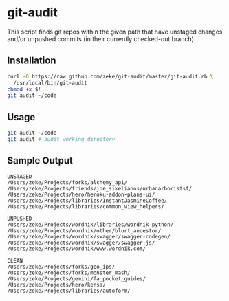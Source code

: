 git-audit
=========

This script finds git repos within the given path that have unstaged changes and/or unpushed commits (in their currently checked-out branch).


Installation
------------

```sh
curl -O https://raw.github.com/zeke/git-audit/master/git-audit.rb \
  /usr/local/bin/git-audit
chmod +x $!
git audit ~/code
```

Usage
-----

```sh
git audit ~/code
git audit # audit working directory
```

Sample Output
-------------

    UNSTAGED
    /Users/zeke/Projects/forks/alchemy_api/
    /Users/zeke/Projects/friends/joe_sikelianos/urbanarboristsf/
    /Users/zeke/Projects/hero/heroku-addon-plans-ui/
    /Users/zeke/Projects/libraries/InstantJasmineCoffee/
    /Users/zeke/Projects/libraries/common_view_helpers/

    UNPUSHED
    /Users/zeke/Projects/wordnik/libraries/wordnik-python/
    /Users/zeke/Projects/wordnik/other/blurt_ancestor/
    /Users/zeke/Projects/wordnik/swagger/swagger-codegen/
    /Users/zeke/Projects/wordnik/swagger/swagger.js/
    /Users/zeke/Projects/wordnik/www.wordnik.com/

    CLEAN
    /Users/zeke/Projects/forks/geo_ips/
    /Users/zeke/Projects/forks/monster_mash/
    /Users/zeke/Projects/gemini/fa_pocket_guides/
    /Users/zeke/Projects/hero/kensa/
    /Users/zeke/Projects/libraries/autoform/